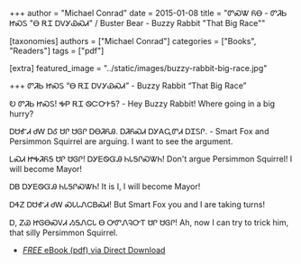 +++
author = "Michael Conrad"
date = 2015-01-08
title = "ᏛᏍᏔ ᏲᎾ - ᏛᏘᏏ ᏥᏍᏚ \"Ꮎ ᎡᏆ ᎠᏙᎩᏯᏍᏗ\" / Buster Bear - Buzzy Rabbit \"That Big Race\""

[taxonomies]
authors = ["Michael Conrad"]
categories = ["Books", "Readers"]
tags = ["pdf"]

[extra]
featured_image = "../static/images/buzzy-rabbit-big-race.jpg"

+++
ᏛᏘᏏ ᏥᏍᏚ “Ꮎ ᎡᏆ ᎠᏙᎩᏯᏍᏗ” - Buzzy Rabbit “That Big Race”

Ꭷ ᏛᏘᏏ ᏥᏍᏚ! ᎭᏢ ᎡᏆ ᏫᏨᏅᎨᎦ? - Hey Buzzy Rabbit! Where going in a big hurry?

ᎠᏌᎹᏗ ᏧᎳ ᎠᎴ ᏌᎵ ᏌᎶᎵ ᎠᎾᏘᏲᎯ. ᎠᏘᏲᏍᏗ ᎠᎩᎪᏩᏛᏗ ᎠᏆᏚᎵ. - Smart Fox and Persimmon Squirrel are arguing. I want to see the argument.

<!-- more -->

ᏞᏍᏗ ᏥᎭᏘᏲᎦ ᏌᎵ ᏌᎶᎵ! ᎠᎩᎬᏫᏳᎯ ᏂᏓᎦᎵᏍᏔᏂ! Don't argue Persimmon Squirrel! I will become Mayor!

ᎠᏴ ᎠᎩᎬᏫᏳᎯ ᏂᏓᎦᎵᏍᏔᏂ! It is I, I will become Mayor!

ᎠᏎᏃ ᎠᏌᎹᏗ ᏧᎳ ᏍᏓᏓᏁᏟᏴᏍᏗ! But Smart Fox you and I are taking turns!

Ꭰ, ᏃᏊ ᏥᎶᎾᏍᏙᏗ ᏱᎦᏁᏟᏓ Ꮎ ᎤᏛᏁᎸᏅᎢ ᏌᎵ ᏌᎶᎵ! Ah, now I can try to trick him, that silly Persimmon Squirrel.

* [*FREE* eBook (pdf) via Direct Download](/pdf-downloads/ᏛᏘᏏ-ᏥᏍᏚ-Ꮎ-ᎡᏆ-ᎠᏙᎩᏯᏍᏗ.pdf)
